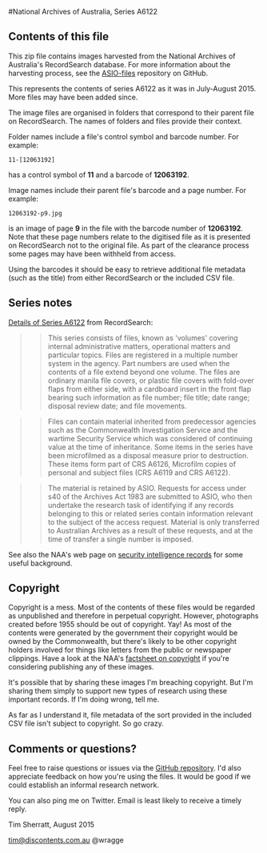 #National Archives of Australia, Series A6122

## Contents of this file

This zip file contains images harvested from the National Archives of Australia's RecordSearch database. For more information about the harvesting process, see the [ASIO-files](https://github.com/wragge/asio-files) repository on GitHub.

This represents the contents of series A6122 as it was in July-August 2015. More files may have been added since.

The image files are organised in folders that correspond to their parent file on RecordSearch. The names of folders and files provide their context.

Folder names include a file's control symbol and barcode number. For example: 

    11-[12063192] 

has a control symbol of **11** and a barcode of **12063192**.

Image names include their parent file's barcode and a page number. For example: 

    12063192-p9.jpg

is an image of page **9** in the file with the barcode number of **12063192**. Note that these page numbers relate to the digitised file as it is presented on RecordSearch not to the original file. As part of the clearance process some pages may have been withheld from access.

Using the barcodes it should be easy to retrieve additional file metadata (such as the title) from either RecordSearch or the included CSV file.

## Series notes

[Details of Series A6122](http://www.naa.gov.au/cgi-bin/Search?O=S&Number=A6122) from RecordSearch:

>>This series consists of files, known as 'volumes' covering internal administrative matters, operational matters and particular topics. Files are registered in a multiple number system in the agency. Part numbers are used when the contents of a file extend beyond one volume. The files are ordinary manila file covers, or plastic file covers with fold-over flaps from either side, with a cardboard insert in the front flap bearing such information as file number; file title; date range; disposal review date; and file movements.

>>Files can contain material inherited from predecessor agencies such as the Commonwealth Investigation Service and the wartime Security Service which was considered of continuing value at the time of inheritance. Some items in the series have been microfilmed as a disposal measure prior to destruction. These items form part of CRS A6126, Microfilm copies of personal and subject files (CRS A6119 and CRS A6122).

>>The material is retained by ASIO. Requests for access under s40 of the Archives Act 1983 are submitted to ASIO, who then undertake the research task of identifying if any records belonging to this or related series contain information relevant to the subject of the access request. Material is only transferred to Australian Archives as a result of these requests, and at the time of transfer a single number is imposed.

See also the NAA's web page on [security intelligence records](http://www.naa.gov.au/collection/explore/security/index.aspx) for some useful background.

## Copyright

Copyright is a mess. Most of the contents of these files would be regarded as unpublished and therefore in perpetual copyright. However, photographs created before 1955 should be out of copyright. Yay! As most of the contents were generated by the government their copyright would be owned by the Commonwealth, but there's likely to be other copyright holders involved for things like letters from the public or newspaper clippings. Have a look at the NAA's [factsheet on copyright](http://www.naa.gov.au/collection/fact-sheets/fs08.aspx) if you're considering publishing any of these images.

It's possible that by sharing these images I'm breaching copyright. But I'm sharing them simply to support new types of research using these important records. If I'm doing wrong, tell me.

As far as I understand it, file metadata of the sort provided in the included CSV file isn't subject to copyright. So go crazy.

## Comments or questions?

Feel free to raise questions or issues via the [GitHub repository](https://github.com/wragge/asio-files). I'd also appreciate feedback on how you're using the files. It would be good if we could establish an informal research network.

You can also ping me on Twitter. Email is least likely to receive a timely reply.


Tim Sherratt, August 2015

tim@discontents.com.au
@wragge


